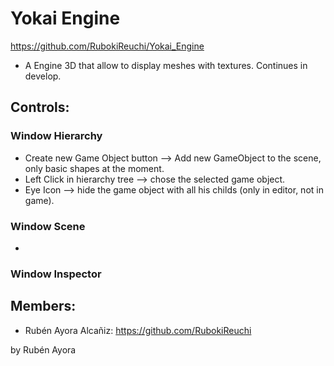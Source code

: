 # Yokai Engine
https://github.com/RubokiReuchi/Yokai_Engine

- A Engine 3D that allow to display meshes with textures. Continues in develop.

## Controls:
### Window Hierarchy
- Create new Game Object button --> Add new GameObject to the scene, only basic shapes at the moment.
- Left Click in hierarchy tree --> chose the selected game object.
- Eye Icon --> hide the game object with all his childs (only in editor, not in game).
### Window Scene
- 
### Window Inspector


## Members:
- Rubén Ayora Alcañiz: https://github.com/RubokiReuchi



by Rubén Ayora
